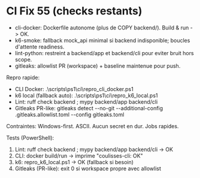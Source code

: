 # CI Fix 55 (checks restants)

* cli-docker: Dockerfile autonome (plus de COPY backend/). Build & run -> OK.
* k6-smoke: fallback mock_api minimal si backend indisponible; boucles d'attente readiness.
* lint-python: restreint a backend/app et backend/cli pour eviter bruit hors scope.
* gitleaks: allowlist PR (workspace) + baseline maintenue pour push.

Repro rapide:

* CLI Docker: .\scripts\ps1\ci\repro_cli_docker.ps1
* k6 local (fallback auto): .\scripts\ps1\ci\repro_k6_local.ps1
* Lint: ruff check backend ; mypy backend/app backend/cli
* Gitleaks PR-like: gitleaks detect --no-git --additional-config .gitleaks.allowlist.toml --config gitleaks.toml

Contraintes:
Windows-first. ASCII. Aucun secret en dur. Jobs rapides.

Tests (PowerShell):

1. Lint: ruff check backend ; mypy backend/app backend/cli -> OK
2. CLI: docker build/run -> imprime "coulisses-cli: OK"
3. k6: repro_k6_local.ps1 -> OK (fallback si besoin)
4. Gitleaks (PR-like): exit 0 si workspace propre avec allowlist
